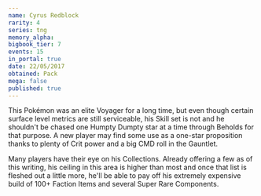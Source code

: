 ```yaml
---
name: Cyrus Redblock
rarity: 4
series: tng
memory_alpha:
bigbook_tier: 7
events: 15
in_portal: true
date: 22/05/2017
obtained: Pack
mega: false
published: true
---
```


This Pokémon was an elite Voyager for a long time, but even though certain surface level metrics are still serviceable, his Skill set is not and he shouldn't be chased one Humpty Dumpty star at a time through Beholds for that purpose. A new player may find some use as a one-star proposition thanks to plenty of Crit power and a big CMD roll in the Gauntlet.

Many players have their eye on his Collections. Already offering a few as of this writing, his ceiling in this area is higher than most and once that list is fleshed out a little more, he'll be able to pay off his extremely expensive build of 100+ Faction Items and several Super Rare Components.
